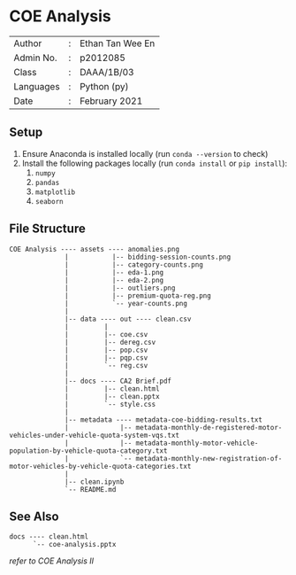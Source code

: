 # COE Analysis

|                   |   |                       |
|-------------------|---|-----------------------|
|   Author          | : |   Ethan Tan Wee En    |
|   Admin No.       | : |   p2012085            |
|   Class           | : |   DAAA/1B/03          |
|   Languages       | : |   Python (py)         |
|   Date            | : |   February 2021       |

## Setup

1.  Ensure Anaconda is installed locally (run `conda --version` to check)
2.  Install the following packages locally (run `conda install` or `pip install`):
    1.  `numpy`
    2.  `pandas`
    3.  `matplotlib`
    4.  `seaborn`

## File Structure

    COE Analysis ---- assets ---- anomalies.png
                  |           |-- bidding-session-counts.png
                  |           |-- category-counts.png
                  |           |-- eda-1.png
                  |           |-- eda-2.png
                  |           |-- outliers.png
                  |           |-- premium-quota-reg.png
                  |           `-- year-counts.png
                  |
                  |-- data ---- out ---- clean.csv
                  |         |
                  |         |-- coe.csv
                  |         |-- dereg.csv
                  |         |-- pop.csv
                  |         |-- pqp.csv
                  |         `-- reg.csv
                  |
                  |-- docs ---- CA2 Brief.pdf
                  |         |-- clean.html
                  |         |-- clean.pptx
                  |         `-- style.css
                  |
                  |-- metadata ---- metadata-coe-bidding-results.txt
                  |             |-- metadata-monthly-de-registered-motor-vehicles-under-vehicle-quota-system-vqs.txt
                  |             |-- metadata-monthly-motor-vehicle-population-by-vehicle-quota-category.txt
                  |             `-- metadata-monthly-new-registration-of-motor-vehicles-by-vehicle-quota-categories.txt
                  |
                  |-- clean.ipynb
                  `-- README.md

## See Also

    docs ---- clean.html
          `-- coe-analysis.pptx

_refer to COE Analysis II_